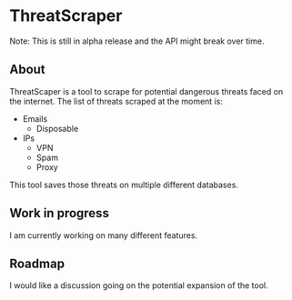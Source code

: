 # ThreatScraper

Note: This is still in alpha release and the API might break over time.


## About
ThreatScaper is a tool to scrape for potential dangerous threats faced on the internet. 
The list of threats scraped at the moment is:
- Emails
  - Disposable
- IPs
  - VPN 
  - Spam
  - Proxy
    

This tool saves those threats on multiple different databases.


## Work in progress

I am currently working on many different features.

## Roadmap
I would like a discussion going on the potential expansion of the tool.